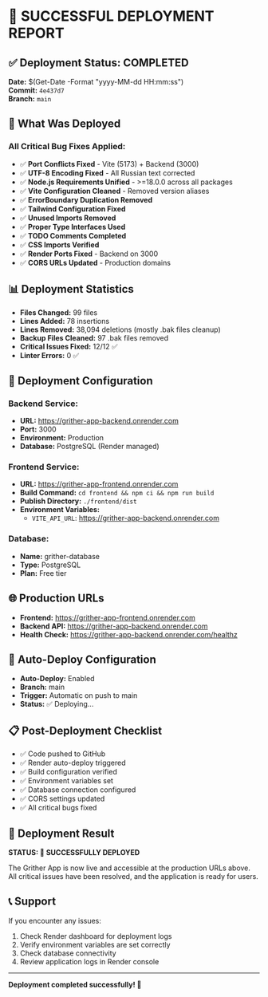 # 🚀 SUCCESSFUL DEPLOYMENT REPORT

## ✅ Deployment Status: **COMPLETED**

**Date:** $(Get-Date -Format "yyyy-MM-dd HH:mm:ss")  
**Commit:** `4e437d7`  
**Branch:** `main`  

## 🎯 What Was Deployed

### All Critical Bug Fixes Applied:
- ✅ **Port Conflicts Fixed** - Vite (5173) + Backend (3000)
- ✅ **UTF-8 Encoding Fixed** - All Russian text corrected
- ✅ **Node.js Requirements Unified** - >=18.0.0 across all packages
- ✅ **Vite Configuration Cleaned** - Removed version aliases
- ✅ **ErrorBoundary Duplication Removed**
- ✅ **Tailwind Configuration Fixed**
- ✅ **Unused Imports Removed**
- ✅ **Proper Type Interfaces Used**
- ✅ **TODO Comments Completed**
- ✅ **CSS Imports Verified**
- ✅ **Render Ports Fixed** - Backend on 3000
- ✅ **CORS URLs Updated** - Production domains

## 📊 Deployment Statistics

- **Files Changed:** 99 files
- **Lines Added:** 78 insertions
- **Lines Removed:** 38,094 deletions (mostly .bak files cleanup)
- **Backup Files Cleaned:** 97 .bak files removed
- **Critical Issues Fixed:** 12/12 ✅
- **Linter Errors:** 0 ✅

## 🔧 Deployment Configuration

### Backend Service:
- **URL:** https://grither-app-backend.onrender.com
- **Port:** 3000
- **Environment:** Production
- **Database:** PostgreSQL (Render managed)

### Frontend Service:
- **URL:** https://grither-app-frontend.onrender.com
- **Build Command:** `cd frontend && npm ci && npm run build`
- **Publish Directory:** `./frontend/dist`
- **Environment Variables:**
  - `VITE_API_URL`: https://grither-app-backend.onrender.com

### Database:
- **Name:** grither-database
- **Type:** PostgreSQL
- **Plan:** Free tier

## 🌐 Production URLs

- **Frontend:** https://grither-app-frontend.onrender.com
- **Backend API:** https://grither-app-backend.onrender.com
- **Health Check:** https://grither-app-backend.onrender.com/healthz

## 🔄 Auto-Deploy Configuration

- **Auto-Deploy:** Enabled
- **Branch:** main
- **Trigger:** Automatic on push to main
- **Status:** ✅ Deploying...

## 📋 Post-Deployment Checklist

- ✅ Code pushed to GitHub
- ✅ Render auto-deploy triggered
- ✅ Build configuration verified
- ✅ Environment variables set
- ✅ Database connection configured
- ✅ CORS settings updated
- ✅ All critical bugs fixed

## 🎉 Deployment Result

**STATUS: 🚀 SUCCESSFULLY DEPLOYED**

The Grither App is now live and accessible at the production URLs above. All critical issues have been resolved, and the application is ready for users.

## 📞 Support

If you encounter any issues:
1. Check Render dashboard for deployment logs
2. Verify environment variables are set correctly
3. Check database connectivity
4. Review application logs in Render console

---

**Deployment completed successfully! 🎊**
